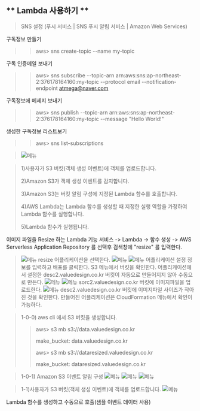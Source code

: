 ** Lambda 사용하기 ** 
-----

>SNS 설정 (푸시 서비스 | SNS 푸시 알림 서비스 | Amazon Web Services)

구독정보 만들기
>> aws> sns create-topic --name my-topic

구독 인증메일 보내기
>> aws> sns subscribe --topic-arn arn:aws:sns:ap-northeast-2:376178164160:my-topic --protocol email --notification-endpoint atmega@naver.com

구독정보에 메세지 보내기
>> aws> sns publish --topic-arn arn:aws:sns:ap-northeast-2:376178164160:my-topic --message "Hello World!"

생성한 구독정보 리스트보기
>> aws> sns list-subscriptions



> ![메뉴](https://github.com/dockerdongjin/aws-network-examples/blob/master/case14/images/img00.png)

> 1)사용자가 S3 버킷(객체 생성 이벤트)에 객체를 업로드합니다.
>
> 2)Amazon S3가 객체 생성 이벤트를 감지합니다.
>
> 3)Amazon S3는 버킷 알림 구성에 지정된 Lambda 함수를 호출합니다.
>
> 4)AWS Lambda는 Lambda 함수를 생성할 때 지정한 실행 역할을 가정하여 Lambda 함수를 실행합니다.
>
> 5)Lambda 함수가 실행됩니다.



이미지 파일을 Resize 하는 Lambda 기능
서비스 -> Lambda -> 함수 생성 -> AWS Serverless Application Repository 를 선택후 검색창에 "resize" 를 입력한다.
> ![메뉴](https://github.com/dockerdongjin/aws-network-examples/blob/master/case14/images/lambda00.png)
resize 어플리케이션을 선택한다.
> ![메뉴](https://github.com/dockerdongjin/aws-network-examples/blob/master/case14/images/lambda01.png)
> ![메뉴](https://github.com/dockerdongjin/aws-network-examples/blob/master/case14/images/lambda02.png)
> 어플리케이션 설정 정보를 입력하고 배포를 클릭한다.
> S3 메뉴에서 버킷을 확인한다. 어플리케이션에서 설정한 desc2.valuedesign.co.kr 버킷이 자동으로 만들어지지 않아 수동으로 만든다.
> ![메뉴](https://github.com/dockerdongjin/aws-network-examples/blob/master/case14/images/lambda03.png)
> ![메뉴](https://github.com/dockerdongjin/aws-network-examples/blob/master/case14/images/lambda04.png)
> sorc2.valuedesign.co.kr 버킷에 이미지파일을 업로드한다.
> ![메뉴](https://github.com/dockerdongjin/aws-network-examples/blob/master/case14/images/lambda05.png)
> desc2.valuedesign.co.kr 버킷에 이미지파일 사이즈가 작아진 것을 확인한다.
> 만들어진 어플리케이션은 CloudFormation 메뉴에서 확인이 가능하다.












> 1-0-0) aws cli 에서 S3 버킷을 생성합니다.
>> aws> s3 mb s3://data.valuedesign.co.kr
>>
>> make_bucket: data.valuedesign.co.kr
>>
>> aws> s3 mb s3://dataresized.valuedesign.co.kr
>>
>> make_bucket: dataresized.valuedesign.co.kr


> 1-0-1) Amazon S3 이벤트 알림 구성
> ![메뉴](https://github.com/dockerdongjin/aws-network-examples/blob/master/case14/images/img02.png)
> ![메뉴](https://github.com/dockerdongjin/aws-network-examples/blob/master/case14/images/img03.png)
> ![메뉴](https://github.com/dockerdongjin/aws-network-examples/blob/master/case14/images/img04.png)


> 1-1)사용자가 S3 버킷(객체 생성 이벤트)에 객체를 업로드합니다.
> ![메뉴](https://github.com/dockerdongjin/aws-network-examples/blob/master/case14/images/img02.png)


Lambda 함수를 생성하고 수동으로 호출(샘플 이벤트 데이터 사용)